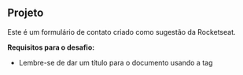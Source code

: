 ## Projeto

Este é um formulário de contato criado como sugestão da Rocketseat.

**Requisitos para o desafio:**

- Lembre-se de dar um título para o documento usando a tag <title>

- Dentro do formulário adicione um `fieldset` com `legend` "Entre em contato"

- Adicione um `select` para que o usuário possa escolher o assunto do contato (ex: suporte, sugestão e reclamação)

- Adicione campos para que o usuário possa escrever seu **nome completo** e **e-mail**

  - Lembre-se de usar o `type` correto para cada tipo de input

- Adicione uma área de texto para que o usuário possa enviar uma **mensagem**

- Adicione um campo com um `checkbox` e o texto "Aceito receber novidades por e-mail"

- O formulário deve ter um botão "Enviar"

- Ao finalizar, o resultado será parecido com o da imagem abaixo:

<img src="./modelo.png" align="left">
